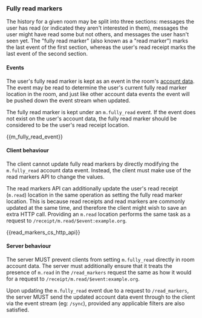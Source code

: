 ### Fully read markers

The history for a given room may be split into three sections: messages
the user has read (or indicated they aren't interested in them),
messages the user might have read some but not others, and messages the
user hasn't seen yet. The "fully read marker" (also known as a "read
marker") marks the last event of the first section, whereas the user's
read receipt marks the last event of the second section.

#### Events

The user's fully read marker is kept as an event in the room's [account
data](#client-config). The event may be read to determine the user's
current fully read marker location in the room, and just like other
account data events the event will be pushed down the event stream when
updated.

The fully read marker is kept under an `m.fully_read` event. If the
event does not exist on the user's account data, the fully read marker
should be considered to be the user's read receipt location.

{{m\_fully\_read\_event}}

#### Client behaviour

The client cannot update fully read markers by directly modifying the
`m.fully_read` account data event. Instead, the client must make use of
the read markers API to change the values.

The read markers API can additionally update the user's read receipt
(`m.read`) location in the same operation as setting the fully read
marker location. This is because read receipts and read markers are
commonly updated at the same time, and therefore the client might wish
to save an extra HTTP call. Providing an `m.read` location performs the
same task as a request to `/receipt/m.read/$event:example.org`.

{{read\_markers\_cs\_http\_api}}

#### Server behaviour

The server MUST prevent clients from setting `m.fully_read` directly in
room account data. The server must additionally ensure that it treats
the presence of `m.read` in the `/read_markers` request the same as how
it would for a request to `/receipt/m.read/$event:example.org`.

Upon updating the `m.fully_read` event due to a request to
`/read_markers`, the server MUST send the updated account data event
through to the client via the event stream (eg: `/sync`), provided any
applicable filters are also satisfied.
